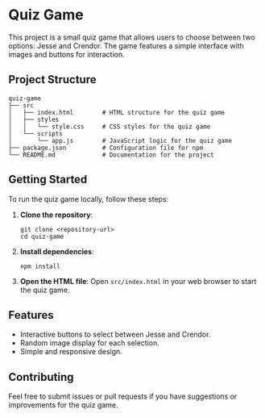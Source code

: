 # Quiz Game

This project is a small quiz game that allows users to choose between two options: Jesse and Crendor. The game features a simple interface with images and buttons for interaction.

## Project Structure

```
quiz-game
├── src
│   ├── index.html        # HTML structure for the quiz game
│   ├── styles
│   │   └── style.css     # CSS styles for the quiz game
│   └── scripts
│       └── app.js        # JavaScript logic for the quiz game
├── package.json          # Configuration file for npm
└── README.md             # Documentation for the project
```

## Getting Started

To run the quiz game locally, follow these steps:

1. **Clone the repository**:
   ```
   git clone <repository-url>
   cd quiz-game
   ```

2. **Install dependencies**:
   ```
   npm install
   ```

3. **Open the HTML file**:
   Open `src/index.html` in your web browser to start the quiz game.

## Features

- Interactive buttons to select between Jesse and Crendor.
- Random image display for each selection.
- Simple and responsive design.

## Contributing

Feel free to submit issues or pull requests if you have suggestions or improvements for the quiz game.